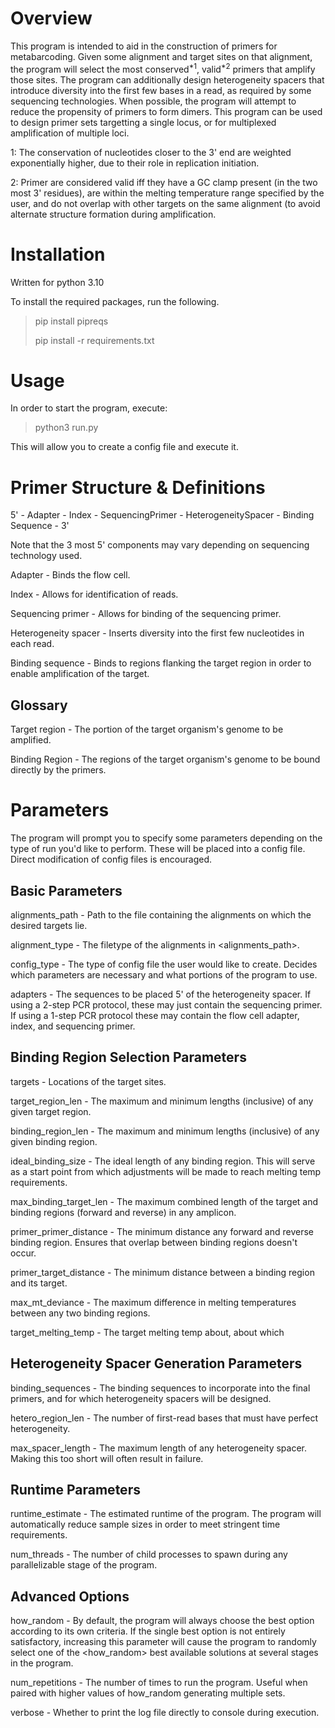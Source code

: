 # Overview 

This program is intended to aid in the construction of primers for metabarcoding. Given some alignment and target sites on that alignment, the 
program will select the most conserved<sup>*1</sup>, valid<sup>*2</sup> primers that amplify those sites. The program can additionally design heterogeneity spacers that introduce diversity into the first few bases in a read, as required by some sequencing technologies. When possible, the program will attempt to reduce the propensity of primers to form dimers. This program can be used to design primer sets targetting a single locus, or for multiplexed amplification of multiple loci.


1: The conservation of nucleotides closer to the 3' end are weighted exponentially higher, due to their role in
replication initiation.

2: Primer are considered valid iff they have a GC clamp present (in the two most 3' residues), are within the melting temperature range specified by the user, and do 
not overlap with other targets on the same alignment (to avoid alternate structure formation during amplification.

# Installation

Written for python 3.10

To install the required packages, run the following.
> pip install pipreqs
> 
> pip install -r requirements.txt


# Usage
In order to start the program, execute:

>python3 run.py

This will allow you to create a config file and execute it.

# Primer Structure & Definitions

5' - Adapter - Index - SequencingPrimer - HeterogeneitySpacer - Binding Sequence - 3'

Note that the 3 most 5' components may vary depending on sequencing technology used.

Adapter - Binds the flow cell.

Index - Allows for identification of reads.

Sequencing primer - Allows for binding of the sequencing primer.

Heterogeneity spacer - Inserts diversity into the first few nucleotides in each read.

Binding sequence - Binds to regions flanking the target region in order to enable amplification of the target.

## Glossary

Target region - The portion of the target organism's genome to be amplified.

Binding Region - The regions of the target organism's genome to be bound directly by the primers.

# Parameters

The program will prompt you to specify some parameters depending on the type of run you'd like to perform.
These will be placed into a config file. Direct modification of config files is encouraged. 

## Basic Parameters

alignments_path - Path to the file containing the alignments on which the desired targets lie.

alignment_type - The filetype of the alignments in <alignments_path>.

config_type - The type of config file the user would like to create. Decides which parameters are necessary and what portions of the program to use.

adapters - The sequences to be placed 5' of the heterogeneity spacer. If using a 2-step PCR protocol, these may just contain the sequencing primer. If using a 1-step 
PCR protocol these may contain the flow cell adapter, index, and sequencing primer.

## Binding Region Selection Parameters

targets - Locations of the target sites.

target_region_len - The maximum and minimum lengths (inclusive) of any given target region.

binding_region_len - The maximum and minimum lengths (inclusive) of any given binding region.

ideal_binding_size - The ideal length of any binding region. This will serve as a start point from which adjustments will be made to reach melting temp requirements.

max_binding_target_len - The maximum combined length of the target and binding regions (forward and reverse) in any amplicon.

primer_primer_distance - The minimum distance any forward and reverse binding region. Ensures that overlap between binding regions doesn't occur.

primer_target_distance - The minimum distance between a binding region and its target.

max_mt_deviance - The maximum difference in melting temperatures between any two binding regions.

target_melting_temp - The target melting temp about, about which 

## Heterogeneity Spacer Generation Parameters

binding_sequences - The binding sequences to incorporate into the final primers, and for which heterogeneity spacers will be designed.

hetero_region_len - The number of first-read bases that must have perfect heterogeneity.

max_spacer_length - The maximum length of any heterogeneity spacer. Making this too short will often result in failure.

## Runtime Parameters

runtime_estimate - The estimated runtime of the program. The program will automatically reduce sample sizes in order to meet stringent time requirements.

num_threads - The number of child processes to spawn during any parallelizable stage of the program.

## Advanced Options

how_random - By default, the program will always choose the best option according to its own criteria. If the single best option is not entirely satisfactory, 
increasing this parameter will cause the program to randomly select one of the <how_random> best available solutions at several stages in the program.

num_repetitions - The number of times to run the program. Useful when paired with higher values of how_random generating multiple sets.

verbose - Whether to print the log file directly to console during execution.
